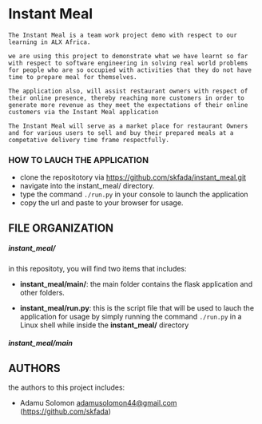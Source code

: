 # Instant Meal
    The Instant Meal is a team work project demo with respect to our learning in ALX Africa.

    we are using this project to demonstrate what we have learnt so far with respect to software engineering in solving real world problems for people who are so occupied with activities that they do not have time to prepare meal for themselves.

    The application also, will assist restaurant owners with respect of their online presence, thereby reaching more customers in order to generate more revenue as they meet the expectations of their online customers via the Instant Meal application

    The Instant Meal will serve as a market place for restaurant Owners and for various users to sell and buy their prepared meals at a competative delivery time frame respectfully.


### **HOW TO LAUCH THE APPLICATION**
- clone the repositotory via https://github.com/skfada/instant_meal.git
- navigate into the instant_meal/ directory.
- type the command `./run.py` in your console to launch the application
- copy the url and paste to your browser for usage.


## FILE ORGANIZATION

##### instant_meal/
in this repositoty, you will find two items that includes:
- **instant_meal/main/**:
  the main folder contains the flask application and other folders.

- **instant_meal/run.py**:
  this is the script file that will be used to lauch the application for usage by simply running the command `./run.py` in a Linux shell while inside the **instant_meal/** directory



##### instant_meal/main


## AUTHORS
the authors to this project includes:
- Adamu Solomon <adamusolomon44@gmail.com> (https://github.com/skfada)